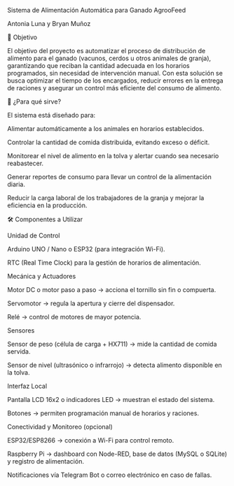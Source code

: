  Sistema de Alimentación Automática para Ganado AgrooFeed

 Antonia Luna y Bryan Muñoz

🎯 Objetivo

El objetivo del proyecto es automatizar el proceso de distribución de alimento para el ganado (vacunos, cerdos u otros animales de granja), garantizando que reciban la cantidad adecuada en los horarios programados, sin necesidad de intervención manual. Con esta solución se busca optimizar el tiempo de los encargados, reducir errores en la entrega de raciones y asegurar un control más eficiente del consumo de alimento.

🐄 ¿Para qué sirve?

El sistema está diseñado para:

Alimentar automáticamente a los animales en horarios establecidos.

Controlar la cantidad de comida distribuida, evitando exceso o déficit.

Monitorear el nivel de alimento en la tolva y alertar cuando sea necesario reabastecer.

Generar reportes de consumo para llevar un control de la alimentación diaria.

Reducir la carga laboral de los trabajadores de la granja y mejorar la eficiencia en la producción.

🛠️ Componentes a Utilizar

Unidad de Control

Arduino UNO / Nano o ESP32 (para integración Wi-Fi).

RTC (Real Time Clock) para la gestión de horarios de alimentación.

Mecánica y Actuadores

Motor DC o motor paso a paso → acciona el tornillo sin fin o compuerta.

Servomotor → regula la apertura y cierre del dispensador.

Relé → control de motores de mayor potencia.

Sensores

Sensor de peso (célula de carga + HX711) → mide la cantidad de comida servida.

Sensor de nivel (ultrasónico o infrarrojo) → detecta alimento disponible en la tolva.

Interfaz Local

Pantalla LCD 16x2 o indicadores LED → muestran el estado del sistema.

Botones → permiten programación manual de horarios y raciones.

Conectividad y Monitoreo (opcional)

ESP32/ESP8266 → conexión a Wi-Fi para control remoto.

Raspberry Pi → dashboard con Node-RED, base de datos (MySQL o SQLite) y registro de alimentación.

Notificaciones vía Telegram Bot o correo electrónico en caso de fallas.
